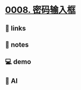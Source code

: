 # [0008. 密码输入框](https://github.com/Tdahuyou/html-css/tree/main/0008.%20%E5%AF%86%E7%A0%81%E8%BE%93%E5%85%A5%E6%A1%86)

## 🔗 links

## 📒 notes

## 💻 demo

## 🤖 AI
